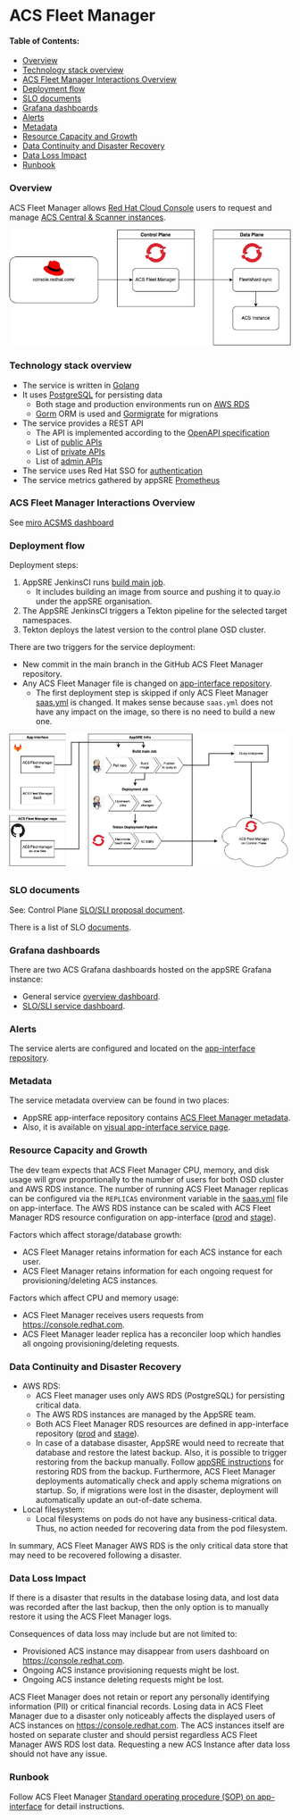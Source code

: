 # ACS Fleet Manager


#### Table of Contents:
- [Overview](#overview)
- [Technology stack overview](#technology-stack-overview)
- [ACS Fleet Manager Interactions Overview](#acs-fleet-manager-interactions-overview)
- [Deployment flow](#deployment-flow)
- [SLO documents](#slo-documents)
- [Grafana dashboards](#grafana-dashboards)
- [Alerts](#alerts)
- [Metadata](#metadata)
- [Resource Capacity and Growth](#resource-capacity-and-growth)
- [Data Continuity and Disaster Recovery](#data-continuity-and-disaster-recovery)
- [Data Loss Impact](#data-loss-impact)
- [Runbook](#runbook)


### Overview

ACS Fleet Manager allows [Red Hat Cloud Console](https://console.redhat.com/) users to request and manage [ACS Central & Scanner instances](https://github.com/stackrox/stackrox).

![high level overview](./images/high_level_overview.png "High level overview diagram")


### Technology stack overview

- The service is written in [Golang](https://go.dev/)
- It uses [PostgreSQL](https://www.postgresql.org/) for persisting data
  - Both stage and production environments run on [AWS RDS](https://aws.amazon.com/rds/?trk=4bfa3aee-a8ec-4199-b4d6-a92630a09e06&sc_channel=ps&s_kwcid=AL!4422!3!548987291221!e!!g!!amazon%20relational%20database&ef_id=EAIaIQobChMIjYmG49rr-QIVzIxoCR1o2gJ7EAAYASABEgKoKfD_BwE:G:s&s_kwcid=AL!4422!3!548987291221!e!!g!!amazon%20relational%20database)
  - [Gorm](https://gorm.io/index.html) ORM is used and [Gormigrate](https://github.com/go-gormigrate/gormigrate) for migrations
- The service provides a REST API
  - The API is implemented according to the [OpenAPI specification](https://gitlab.cee.redhat.com/service/web-rca/-/blob/main/openapi/openapi.yaml)
  - List of [public APIs](https://github.com/stackrox/acs-fleet-manager/blob/main/openapi/fleet-manager.yaml)
  - List of [private APIs](https://github.com/stackrox/acs-fleet-manager/blob/main/openapi/fleet-manager-private.yaml)
  - List of [admin APIs](https://github.com/stackrox/acs-fleet-manager/blob/main/openapi/fleet-manager-private-admin.yaml)
- The service uses Red Hat SSO for [authentication](https://github.com/stackrox/acs-fleet-manager/blob/main/docs/auth/jwt-claims.md)
- The service metrics gathered by appSRE [Prometheus](https://prometheus.io/)


### ACS Fleet Manager Interactions Overview

See [miro ACSMS dashboard](https://miro.com/app/board/uXjVOh7XtrE=/)

### Deployment flow

Deployment steps:
1. AppSRE JenkinsCI runs [build main job](https://ci.ext.devshift.net/job/stackrox-acs-fleet-manager-gh-build-main/).
   - It includes building an image from source and pushing it to quay.io under the appSRE organisation.
2. The AppSRE JenkinsCI triggers a Tekton pipeline for the selected target namespaces.
3. Tekton deploys the latest version to the control plane OSD cluster.

There are two triggers for the service deployment:
- New commit in the main branch in the GitHub ACS Fleet Manager repository.
- Any ACS Fleet Manager file is changed on [app-interface repository](https://gitlab.cee.redhat.com/service/app-interface).
  - The first deployment step is skipped if only ACS Fleet Manager [saas.yml](https://gitlab.cee.redhat.com/service/app-interface/-/blob/master/data/services/acs-fleet-manager/cicd/saas.yaml) is changed.
    It makes sense because `saas.yml` does not have any impact on the image, so there is no need to build a new one.

![deployment flow](./images/deployment_flow.png "Deployment flow diagram")


### SLO documents

See: Control Plane [SLO/SLI proposal document](https://docs.google.com/document/d/1P4zgZ1IYFD_wgYYfaT-AAQMe6afOVbt3YxORmNk7Bu4).

There is a list of SLO [documents](https://gitlab.cee.redhat.com/service/app-interface/-/tree/master/docs/acs-fleet-manager/slos).


### Grafana dashboards

There are two ACS Grafana dashboards hosted on the appSRE Grafana instance:
- General service [overview dashboard](https://grafana.stage.devshift.net/d/D1C839d82/acs-fleet-manager?orgId=1).
- [SLO/SLI service dashboard](https://grafana.stage.devshift.net/d/T2kek3H9a/acs-fleet-manager-slos?orgId=1).


### Alerts

The service alerts are configured and located on the [app-interface repository](https://gitlab.cee.redhat.com/service/app-interface/-/blob/master/resources/observability/prometheusrules/acs-fleet-manager-stage.prometheusrules.yaml).


### Metadata

The service metadata overview can be found in two places:
- AppSRE app-interface repository contains [ACS Fleet Manager metadata](https://gitlab.cee.redhat.com/service/app-interface/-/blob/master/data/services/acs-fleet-manager/app.yml).
- Also, it is available on [visual app-interface service page](https://visual-app-interface.devshift.net/services#/services/acs-fleet-manager/app.yml).


### Resource Capacity and Growth

The dev team expects that ACS Fleet Manager CPU, memory, and disk usage will grow proportionally to the number of users 
for both OSD cluster and AWS RDS instance.
The number of running ACS Fleet Manager replicas can be configured via the `REPLICAS` environment variable in the [saas.yml](https://gitlab.cee.redhat.com/service/app-interface/-/blob/master/data/services/acs-fleet-manager/cicd/saas.yaml) file on app-interface.
The AWS RDS instance can be scaled with ACS Fleet Manager RDS resource configuration on app-interface
([prod](https://gitlab.cee.redhat.com/service/app-interface/-/blob/master/resources/terraform/resources/acs-fleet-manager/production/rds-pg14.yml)
and [stage](https://gitlab.cee.redhat.com/service/app-interface/-/blob/master/resources/terraform/resources/acs-fleet-manager/staging/rds-pg14.yml)).

Factors which affect storage/database growth:
- ACS Fleet Manager retains information for each ACS instance for each user.
- ACS Fleet Manager retains information for each ongoing request for provisioning/deleting ACS instances.

Factors which affect CPU and memory usage:
- ACS Fleet Manager receives users requests from https://console.redhat.com.
- ACS Fleet Manager leader replica has a reconciler loop which handles all ongoing provisioning/deleting requests.


### Data Continuity and Disaster Recovery

- AWS RDS:
  - ACS Fleet manager uses only AWS RDS (PostgreSQL) for persisting critical data. 
  - The AWS RDS instances are managed by the AppSRE team.
  - Both ACS Fleet Manager RDS resources are defined in app-interface repository ([prod](https://gitlab.cee.redhat.com/service/app-interface/-/blob/master/resources/terraform/resources/acs-fleet-manager/production/rds-pg14.yml) 
    and [stage](https://gitlab.cee.redhat.com/service/app-interface/-/blob/master/resources/terraform/resources/acs-fleet-manager/staging/rds-pg14.yml)).
  - In case of a database disaster, AppSRE would need to recreate that database and restore the latest backup.
    Also, it is possible to trigger restoring from the backup manually.
    Follow [appSRE instructions](https://gitlab.cee.redhat.com/service/app-interface#restoring-rds-databases-from-backups) for restoring RDS from the backup.
    Furthermore, ACS Fleet Manager deployments automatically check and apply schema migrations on startup. 
    So, if migrations were lost in the disaster, deployment will automatically update an out-of-date schema.
- Local filesystem:
  - Local filesystems on pods do not have any business-critical data.
    Thus, no action needed for recovering data from the pod filesystem.

In summary, ACS Fleet Manager AWS RDS is the only critical data store that may need to be recovered following a disaster.


### Data Loss Impact

If there is a disaster that results in the database losing data, and lost data was recorded after the last backup, then the only option is to manually restore it using the ACS Fleet Manager logs.

Consequences of data loss may include but are not limited to:
- Provisioned ACS instance may disappear from users dashboard on https://console.redhat.com.
- Ongoing ACS instance provisioning requests might be lost.
- Ongoing ACS instance deleting requests might be lost.

ACS Fleet Manager does not retain or report any personally identifying information (PII) or critical financial records. 
Losing data in ACS Fleet Manager due to a disaster only noticeably affects the displayed users of ACS instances on https://console.redhat.com. 
The ACS instances itself are hosted on separate cluster and should persist regardless ACS Fleet Manager AWS RDS lost data.
Requesting a new ACS Instance after data loss should not have any issue.


### Runbook

Follow ACS Fleet Manager [Standard operating procedure (SOP) on app-interface](https://gitlab.cee.redhat.com/service/app-interface/-/tree/master/docs/acs-fleet-manager/sop)
for detail instructions.
